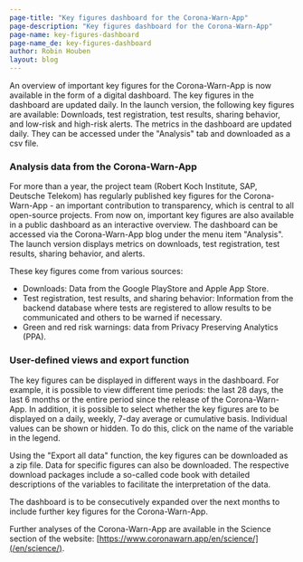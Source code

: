 ```yaml
---
page-title: "Key figures dashboard for the Corona-Warn-App"
page-description: "Key figures dashboard for the Corona-Warn-App"
page-name: key-figures-dashboard
page-name_de: key-figures-dashboard
author: Robin Houben 
layout: blog
---
```


An overview of important key figures for the Corona-Warn-App is now available in the form of a digital dashboard. The key figures in the dashboard are updated daily. In the launch version, the following key figures are available:  Downloads, test registration, test results, sharing behavior, and low-risk and high-risk alerts. The metrics in the dashboard are updated daily. They can be accessed under the "Analysis" tab and downloaded as a csv file. 

<!-- overview -->

### Analysis data from the Corona-Warn-App

For more than a year, the project team (Robert Koch Institute, SAP, Deutsche Telekom) has regularly published key figures for the Corona-Warn-App - an important contribution to transparency, which is central to all open-source projects. 
From now on, important key figures are also available in a public dashboard as an interactive overview. The dashboard can be accessed via the Corona-Warn-App blog under the menu item "Analysis". The launch version displays metrics on downloads, test registration, test results, sharing behavior, and alerts. 

These key figures come from various sources: 
 
- Downloads: Data from the Google PlayStore and Apple App Store.  
- Test registration, test results, and sharing behavior: Information from the backend database where tests are registered to allow results to be communicated and others to be warned if necessary. 
- Green and red risk warnings: data from Privacy Preserving Analytics (PPA).

### User-defined views and export function

The key figures can be displayed in different ways in the dashboard. For example, it is possible to view different time periods: the last 28 days, the last 6 months or the entire period since the release of the Corona-Warn-App. In addition, it is possible to select whether the key figures are to be displayed on a daily, weekly, 7-day average or cumulative basis. Individual values can be shown or hidden.  To do this, click on the name of the variable in the legend.

Using the "Export all data" function, the key figures can be downloaded as a zip file. Data for specific figures can also be downloaded. The respective download packages include a so-called code book with detailed descriptions of the variables to facilitate the interpretation of the data.  
 
The dashboard is to be consecutively expanded over the next months to include further key figures for the Corona-Warn-App. 

Further analyses of the Corona-Warn-App are available in the Science section of the website: [https://www.coronawarn.app/en/science/](/en/science/).
